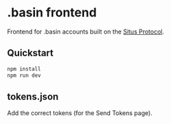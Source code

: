 # .basin frontend

Frontend for .basin accounts built on the [Situs Protocol](https://github.com/basin-global/SitusProtocolContracts).

## Quickstart

```bash
npm install
npm run dev
```

## tokens.json

Add the correct tokens (for the Send Tokens page).
